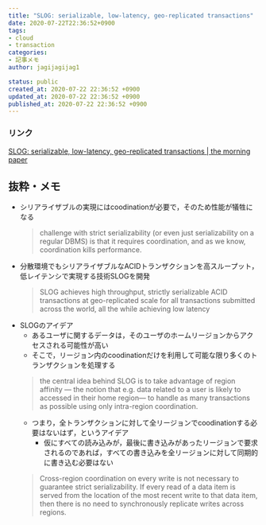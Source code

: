 ```yaml
---
title: "SLOG: serializable, low-latency, geo-replicated transactions"
date: 2020-07-22T22:36:52+0900
tags:
- cloud
- transaction
categories:
- 記事メモ
author: jagijagijag1

status: public
created_at: 2020-07-22 22:36:52 +0900
updated_at: 2020-07-22 22:36:52 +0900
published_at: 2020-07-22 22:36:52 +0900
---
```

### リンク
[SLOG: serializable, low-latency, geo-replicated transactions \| the morning paper](https://blog.acolyer.org/2019/09/04/slog/)

## 抜粋・メモ
- シリアライザブルの実現にはcoodinationが必要で，そのため性能が犠牲になる
  > challenge with strict serializability (or even just serializability on a regular DBMS) is that it requires coordination, and as we know, coordination kills performance.
- 分散環境でもシリアライザブルなACIDトランザクションを高スループット，低レイテンシで実現する技術SLOGを開発
  > SLOG achieves high throughput, strictly serializable ACID transactions at geo-replicated scale for all transactions submitted across the world, all the while achieving low latency
- SLOGのアイデア
  - あるユーザに関するデータは，そのユーザのホームリージョンからアクセスされる可能性が高い
  - そこで，リージョン内のcoodinationだけを利用して可能な限り多くのトランザクションを処理する
  > the central idea behind SLOG is to take advantage of region affinity — the notion that e.g. data related to a user is likely to accessed in their home region— to handle as many transactions as possible using only intra-region coordination.
  - つまり，全トランザクションに対して全リージョンでcoodinationする必要はないはず，というアイデア
    - 仮にすべての読み込みが，最後に書き込みがあったリージョンで要求されるのであれば，すべての書き込みを全リージョンに対して同期的に書き込む必要はない
  > Cross-region coordination on every write is not necessary to guarantee strict serializability. If every read of a data item is served from the location of the most recent write to that data item, then there is no need to synchronously replicate writes across regions.
